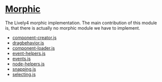 # [Morphic](index.md)

The Lively4 morphic implementation. The main contribution of this module is, that there is actually no morphic module we have to implement. 

- [component-creator.js](component-creator.js)
- [dragbehavior.js](dragbehavior.js)
- [component-loader.js](component-loader.js)
- [event-helpers.js](event-helpers.js)
- [events.js](events.js)
- [node-helpers.js](node-helpers.js)
- [snapping.js](snapping.js)
- [selecting.js](selecting.js)


<script>
import Files from "src/client/files.js"
var md = lively.query(this, "lively-markdown");
Files.generateMarkdownFileListing(md.shadowRoot)
</script>